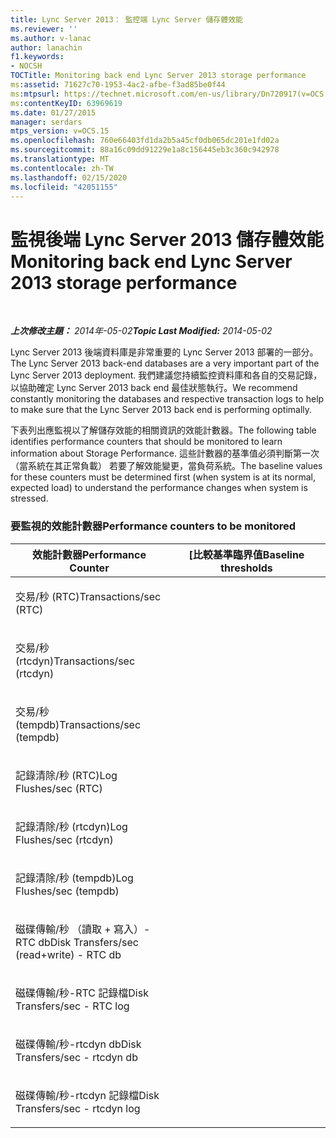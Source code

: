```yaml
---
title: Lync Server 2013： 監控端 Lync Server 儲存體效能
ms.reviewer: ''
ms.author: v-lanac
author: lanachin
f1.keywords:
- NOCSH
TOCTitle: Monitoring back end Lync Server 2013 storage performance
ms:assetid: 71627c70-1953-4ac2-afbe-f3ad85be0f44
ms:mtpsurl: https://technet.microsoft.com/en-us/library/Dn720917(v=OCS.15)
ms:contentKeyID: 63969619
ms.date: 01/27/2015
manager: serdars
mtps_version: v=OCS.15
ms.openlocfilehash: 760e66403fd1da2b5a45cf0db065dc201e1fd02a
ms.sourcegitcommit: 88a16c09dd91229e1a8c156445eb3c360c942978
ms.translationtype: MT
ms.contentlocale: zh-TW
ms.lasthandoff: 02/15/2020
ms.locfileid: "42051155"
---
```

<div data-xmlns="http://www.w3.org/1999/xhtml">

<div class="topic" data-xmlns="http://www.w3.org/1999/xhtml" data-msxsl="urn:schemas-microsoft-com:xslt" data-cs="http://msdn.microsoft.com/">

<div data-asp="http://msdn2.microsoft.com/asp">

# <a name="monitoring-back-end-lync-server-2013-storage-performance"></a><span data-ttu-id="634a8-102">監視後端 Lync Server 2013 儲存體效能</span><span class="sxs-lookup"><span data-stu-id="634a8-102">Monitoring back end Lync Server 2013 storage performance</span></span>

</div>

<div id="mainSection">

<div id="mainBody">

<span> </span>

<span data-ttu-id="634a8-103">_**上次修改主題：** 2014年-05-02_</span><span class="sxs-lookup"><span data-stu-id="634a8-103">_**Topic Last Modified:** 2014-05-02_</span></span>

<span data-ttu-id="634a8-104">Lync Server 2013 後端資料庫是非常重要的 Lync Server 2013 部署的一部分。</span><span class="sxs-lookup"><span data-stu-id="634a8-104">The Lync Server 2013 back-end databases are a very important part of the Lync Server 2013 deployment.</span></span> <span data-ttu-id="634a8-105">我們建議您持續監控資料庫和各自的交易記錄，以協助確定 Lync Server 2013 back end 最佳狀態執行。</span><span class="sxs-lookup"><span data-stu-id="634a8-105">We recommend constantly monitoring the databases and respective transaction logs to help to make sure that the Lync Server 2013 back end is performing optimally.</span></span>

<span data-ttu-id="634a8-106">下表列出應監視以了解儲存效能的相關資訊的效能計數器。</span><span class="sxs-lookup"><span data-stu-id="634a8-106">The following table identifies performance counters that should be monitored to learn information about Storage Performance.</span></span> <span data-ttu-id="634a8-107">這些計數器的基準值必須判斷第一次 （當系統在其正常負載） 若要了解效能變更，當負荷系統。</span><span class="sxs-lookup"><span data-stu-id="634a8-107">The baseline values for these counters must be determined first (when system is at its normal, expected load) to understand the performance changes when system is stressed.</span></span>

### <a name="performance-counters-to-be-monitored"></a><span data-ttu-id="634a8-108">要監視的效能計數器</span><span class="sxs-lookup"><span data-stu-id="634a8-108">Performance counters to be monitored</span></span>

<table>
<colgroup>
<col style="width: 50%" />
<col style="width: 50%" />
</colgroup>
<thead>
<tr class="header">
<th><span data-ttu-id="634a8-109">效能計數器</span><span class="sxs-lookup"><span data-stu-id="634a8-109">Performance Counter</span></span></th>
<th><span data-ttu-id="634a8-110">[比較基準臨界值</span><span class="sxs-lookup"><span data-stu-id="634a8-110">Baseline thresholds</span></span></th>
</tr>
</thead>
<tbody>
<tr class="odd">
<td><p><span data-ttu-id="634a8-111">交易/秒 (RTC)</span><span class="sxs-lookup"><span data-stu-id="634a8-111">Transactions/sec (RTC)</span></span></p></td>
<td></td>
</tr>
<tr class="even">
<td><p><span data-ttu-id="634a8-112">交易/秒 (rtcdyn)</span><span class="sxs-lookup"><span data-stu-id="634a8-112">Transactions/sec (rtcdyn)</span></span></p></td>
<td></td>
</tr>
<tr class="odd">
<td><p><span data-ttu-id="634a8-113">交易/秒 (tempdb)</span><span class="sxs-lookup"><span data-stu-id="634a8-113">Transactions/sec (tempdb)</span></span></p></td>
<td></td>
</tr>
<tr class="even">
<td><p><span data-ttu-id="634a8-114">記錄清除/秒 (RTC)</span><span class="sxs-lookup"><span data-stu-id="634a8-114">Log Flushes/sec (RTC)</span></span></p></td>
<td></td>
</tr>
<tr class="odd">
<td><p><span data-ttu-id="634a8-115">記錄清除/秒 (rtcdyn)</span><span class="sxs-lookup"><span data-stu-id="634a8-115">Log Flushes/sec (rtcdyn)</span></span></p></td>
<td></td>
</tr>
<tr class="even">
<td><p><span data-ttu-id="634a8-116">記錄清除/秒 (tempdb)</span><span class="sxs-lookup"><span data-stu-id="634a8-116">Log Flushes/sec (tempdb)</span></span></p></td>
<td></td>
</tr>
<tr class="odd">
<td><p><span data-ttu-id="634a8-117">磁碟傳輸/秒 （讀取 + 寫入）-RTC db</span><span class="sxs-lookup"><span data-stu-id="634a8-117">Disk Transfers/sec (read+write) - RTC db</span></span></p></td>
<td></td>
</tr>
<tr class="even">
<td><p><span data-ttu-id="634a8-118">磁碟傳輸/秒-RTC 記錄檔</span><span class="sxs-lookup"><span data-stu-id="634a8-118">Disk Transfers/sec - RTC log</span></span></p></td>
<td></td>
</tr>
<tr class="odd">
<td><p><span data-ttu-id="634a8-119">磁碟傳輸/秒-rtcdyn db</span><span class="sxs-lookup"><span data-stu-id="634a8-119">Disk Transfers/sec - rtcdyn db</span></span></p></td>
<td></td>
</tr>
<tr class="even">
<td><p><span data-ttu-id="634a8-120">磁碟傳輸/秒-rtcdyn 記錄檔</span><span class="sxs-lookup"><span data-stu-id="634a8-120">Disk Transfers/sec - rtcdyn log</span></span></p></td>
<td></td>
</tr>
</tbody>
</table>


</div>

<span> </span>

</div>

</div>

</div>

